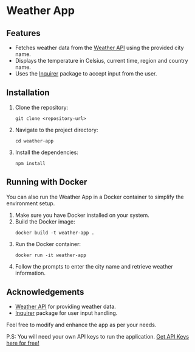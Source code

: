<!DOCTYPE html>
<html>
<head>
  <meta charset="UTF-8">
  <title>Weather App</title>
</head>
<body>
  <h1>Weather App</h1>

  <h2>Features</h2>
  <ul>
    <li>Fetches weather data from the <a href="https://www.weatherapi.com/">Weather API</a> using the provided city name.</li>
    <li>Displays the temperature in Celsius, current time, region and country name.</li>
    <li>Uses the <a href="https://www.npmjs.com/package/inquirer">Inquirer</a> package to accept input from the user.</li>
  </ul>

  <h2>Installation</h2>
  <ol>
    <li>Clone the repository:</li>
    <pre><code>git clone &lt;repository-url&gt;</code></pre>
    <li>Navigate to the project directory:</li>
    <pre><code>cd weather-app</code></pre>
    <li>Install the dependencies:</li>
    <pre><code>npm install</code></pre>
  </ol>

  <h2>Running with Docker</h2>
  <p>You can also run the Weather App in a Docker container to simplify the environment setup.</p>
  <ol>
    <li>Make sure you have Docker installed on your system.</li>
    <li>Build the Docker image:</li>
    <pre><code>docker build -t weather-app .</code></pre>
    <li>Run the Docker container:</li>
    <pre><code>docker run -it weather-app</code></pre>
    <li>Follow the prompts to enter the city name and retrieve weather information.</li>
  </ol>

  <h2>Acknowledgements</h2>
  <ul>
    <li><a href="https://www.weatherapi.com/">Weather API</a> for providing weather data.</li>
    <li><a href="https://www.npmjs.com/package/inquirer">Inquirer</a> package for user input handling.</li>
  </ul>

  <p>Feel free to modify and enhance the app as per your needs.</p>
  <p>P.S: You will need your own API keys to run the application. <a href="https://www.weatherapi.com/">Get API Keys here for free!</a></p>
</body>
</html>

